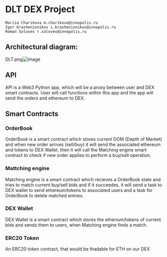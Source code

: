 # DLT DEX Project
```
Mariia Charikova m.charikova@innopolis.ru
Igor Krasheninnikov i.krasheninnikov@innopolis.ru
Roman Solovev r.solovev@innopolis.ru
```

## Architectural diagram:  
DLT.png![image](https://user-images.githubusercontent.com/33293223/117545768-da753d00-b02f-11eb-875d-f04df5e1488d.png)

## API
API is a Web3 Python app, which will be a proxy between user and DEX smart contracts. User will call functions within this app and the app will send the orders and ethereum to DEX.
## Smart Contracts
### OrderBook
OrderBook is a smart contract which stores current DOM (Depth of Market) and when new order arrives (sell/buy) it will send the associated ethereum and tokens to DEX Wallet, then it will call the Matching engine smart contract to check if new order applies to perform a buy/sell operation.
### Mattching engine
Matching engine is a smart contract which recieves a OrderBook state and tries to match current buy/sell bids and if it succeedes, it will send a task to DEX wallet to send ethereum/tokens to associated users and a task for OrderBook to delete matched entries.
### DEX Wallet
DEX Wallet is a smart contract which stores the etherium/tokens of current bids and sends them to users, when Matching engine finds a match. 
### ERC20 Token
An ERC20 token contract, that would be thadable for ETH on our DEX
